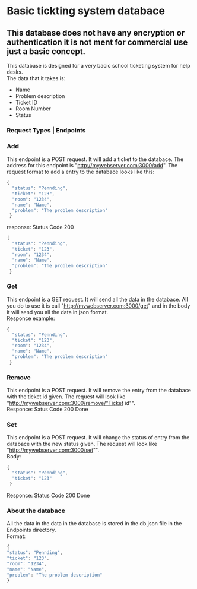 # Basic tickting system databace
## This database does not have any encryption or authentication it is <b>not</b> ment for commercial use just a basic concept.

This database is designed for a very bacic school ticketing system for help desks. <br>The data that it takes is:
- Name
- Problem description
- Ticket ID
- Room Number
- Status
### Request Types | Endpoints
### Add

This endpoint is a POST request. It will add a ticket to the databace. The address for this endpoint is "http://mywebserver.com:3000/add". The request format to add a entry to the databace looks like this:
```javascript
{
  "status": "Pennding",
  "ticket": "123",
  "room": "1234",
  "name": "Name",
  "problem": "The problem description"
 }
```
response: Status Code 200
```javascript
{
  "status": "Pennding",
  "ticket": "123",
  "room": "1234",
  "name": "Name",
  "problem": "The problem description"
 }
```

### Get

This endpoint is a GET request. It will send all the data in the databace. All you do to use it is call "http://mywebserver.com:3000/get" and in the body it will send you all the data in json format.
<br>
Responce example:
```javascript
{
  "status": "Pennding",
  "ticket": "123",
  "room": "1234",
  "name": "Name",
  "problem": "The problem description"
 }
```

### Remove

This endpoint is a POST request. It will remove the entry from the databace with the ticket id given. The request will look like "http://mywebserver.com:3000/remove/"Ticket id"".
<br>
Responce: Satus Code 200 Done

### Set
This endpoint is a POST request. It will change the status of entry from the databace with the new status given. The request will look like "http://mywebserver.com:3000/set"".
<br>
Body:
```javascript
{
  "status": "Pennding",
  "ticket": "123"
 }
```
Responce: Status Code 200 Done
### About the databace

All the data in the data in the database is stored in the db.json file in the Endpoints directory.
<br>
Format:
  ```javascript
{
  "status": "Pennding",
  "ticket": "123",
  "room": "1234",
  "name": "Name",
  "problem": "The problem description"
 }
```












